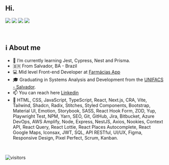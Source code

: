 ## Hi.

<a href="https://www.linkedin.com/in/adrielgama/" target="_blank"><img src="https://img.shields.io/badge/-LinkedIn-%230077B5?style=for-the-badge&logo=linkedin& logoColor=white" target="_blank"></a>
<a href = "mailto:adrielgama@gmail.com"><img src="https://img.shields.io/badge/-Gmail-%23333?style=for-the-badge&logo=gmail&logoColor=white" target="_blank"></a>
<a href = "https://t.me/adrielgama"><img src="https://img.shields.io/badge/Telegram-2CA5E0?style=for-the-badge&logo=telegram&logoColor=white" target="_blank"></a>
<a href="https://adrielgama.dev" target="_blank"><img src="https://img.shields.io/badge/website-000000?style=for-the-badge&logo=About.me&logoColor=white" target="_blank"></a>
<!-- <a href = "https://www.instagram.com/adrielgama/"><img src="https://img.shields.io/badge/Instagram-E4405F?style=for-the-badge&logo=instagram&logoColor=white" target="_blank"></a> -->

<br />
<!-- 
<img align="right" alt="GIF" src="https://github.com/adrielgama/adrielgama/blob/main/code.gif?raw=true" width="380" height="202" /> -->


## ℹ️ About me

- 🌱 I’m currently learning Jest, Cypress, Nest and Prisma.
- 🇧🇷 From Salvador, BA - Brazil
- 💻 Mid level Front-end Developer at [Farmácias App](https://www.farmaciasapp.com.br/)
- 🎓 Graduating in Systems Analysis and Development from the [UNIFACS - Salvador](https://www.unifacs.br/).
- 📫 You can reach here [Linkedin](https://www.linkedin.com/in/adrielgama/)
- 🚀 HTML, CSS, JavaScript, TypeScript, React, Next.js, CRA, Vite, Tailwind, Shadcn, Radix, Stitches, Styled Components, Bootstrap, Material UI, Emotion, Storybook, SASS, React Hook Form, ZOD, Yup, Playwright Test, NPM, Yarn, SEO, Git, GitHub, Jira, Bitbucket, Azure DevOps, AWS Amplify, Node, Express, NestJS, Axios, Nookies, Context API, React Query, React Lottie, React Places Autocomplete, React Google Maps, Iconsax, JWT, SQL, API RESTful, UI/UX, Figma, Responsive Design, Pixel Perfect, Scrum, Kanban.

<br />

<!-- 
![](https://github-profile-summary-cards.vercel.app/api/cards/profile-details?username=adrielgama&theme=monokai)
![](https://github-profile-summary-cards.vercel.app/api/cards/repos-per-language?username=adrielgama&theme=monokai) 
![](https://github-profile-summary-cards.vercel.app/api/cards/most-commit-language?username=adrielgama&theme=monokai)-->

![visitors](https://komarev.com/ghpvc/?username=adrielgama)

